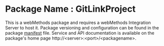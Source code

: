 # Package Name : GitLinkProject
This is a webMethods package and requires a webMethods Integration Server to host it. Package versioning and configuration can be found in the package [manifest](./GitLinkProject/manifest.v3) file. Service and API documentation is available on the package's home page http://&lt;server&gt;:&lt;port&gt;/&lt;packagename>.